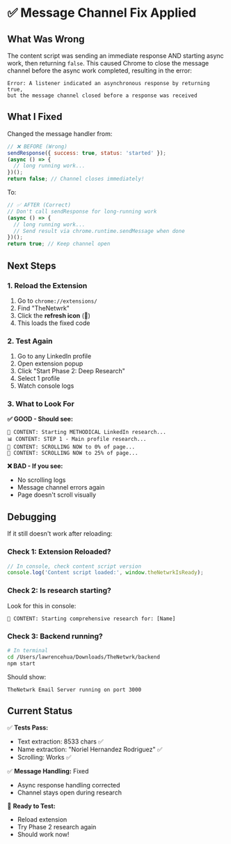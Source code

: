 # ✅ Message Channel Fix Applied

## What Was Wrong

The content script was sending an immediate response AND starting async work, then returning `false`. This caused Chrome to close the message channel before the async work completed, resulting in the error:

```
Error: A listener indicated an asynchronous response by returning true, 
but the message channel closed before a response was received
```

## What I Fixed

Changed the message handler from:

```javascript
// ❌ BEFORE (Wrong)
sendResponse({ success: true, status: 'started' });
(async () => {
  // long running work...
})();
return false; // Channel closes immediately!
```

To:

```javascript
// ✅ AFTER (Correct)
// Don't call sendResponse for long-running work
(async () => {
  // long running work...
  // Send result via chrome.runtime.sendMessage when done
})();
return true; // Keep channel open
```

## Next Steps

### 1. Reload the Extension

1. Go to `chrome://extensions/`
2. Find "TheNetwrk"
3. Click the **refresh icon** (🔄)
4. This loads the fixed code

### 2. Test Again

1. Go to any LinkedIn profile
2. Open extension popup
3. Click "Start Phase 2: Deep Research"
4. Select 1 profile
5. Watch console logs

### 3. What to Look For

**✅ GOOD - Should see:**
```
🚀 CONTENT: Starting METHODICAL LinkedIn research...
📊 CONTENT: STEP 1 - Main profile research...
📜 CONTENT: SCROLLING NOW to 0% of page...
📜 CONTENT: SCROLLING NOW to 25% of page...
```

**❌ BAD - If you see:**
- No scrolling logs
- Message channel errors again
- Page doesn't scroll visually

## Debugging

If it still doesn't work after reloading:

### Check 1: Extension Reloaded?
```javascript
// In console, check content script version
console.log('Content script loaded:', window.theNetwrkIsReady);
```

### Check 2: Is research starting?
Look for this in console:
```
🔬 CONTENT: Starting comprehensive research for: [Name]
```

### Check 3: Backend running?
```bash
# In terminal
cd /Users/lawrencehua/Downloads/TheNetwrk/backend
npm start
```

Should show:
```
TheNetwrk Email Server running on port 3000
```

## Current Status

✅ **Tests Pass:**
- Text extraction: 8533 chars ✅
- Name extraction: "Noriel Hernandez Rodriguez" ✅  
- Scrolling: Works ✅

✅ **Message Handling:** Fixed
- Async response handling corrected
- Channel stays open during research

🔄 **Ready to Test:**
- Reload extension
- Try Phase 2 research again
- Should work now!

